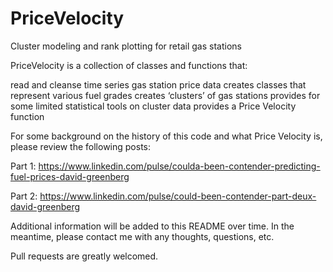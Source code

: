 # PriceVelocity
Cluster modeling and rank plotting for retail gas stations

PriceVelocity is a collection of classes and functions that:

read and cleanse time series gas station price data
creates classes that represent various fuel grades
creates ‘clusters’ of gas stations
provides for some limited statistical tools on cluster data
provides a Price Velocity function

For some background on the history of this code and what Price Velocity is, please review the following posts:

Part 1:
https://www.linkedin.com/pulse/coulda-been-contender-predicting-fuel-prices-david-greenberg

Part 2:
https://www.linkedin.com/pulse/could-been-contender-part-deux-david-greenberg

Additional information will be added to this README over time. In the meantime, please contact me with any thoughts, questions, etc.

Pull requests are greatly welcomed.